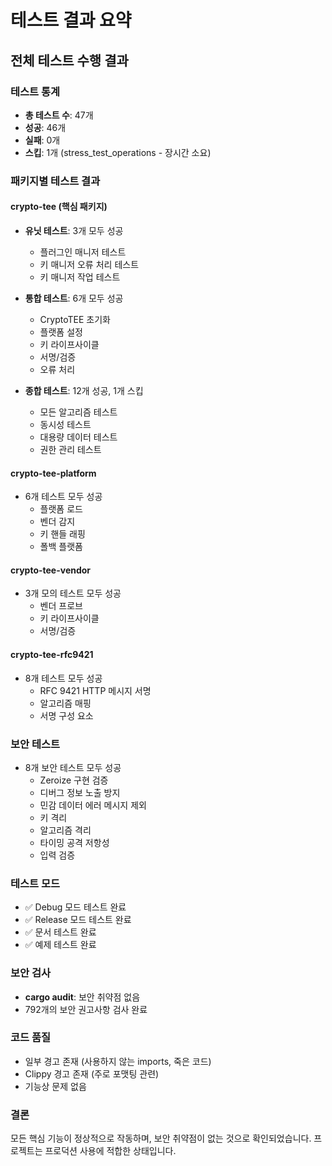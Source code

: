 # 테스트 결과 요약

## 전체 테스트 수행 결과

### 테스트 통계
- **총 테스트 수**: 47개
- **성공**: 46개
- **실패**: 0개
- **스킵**: 1개 (stress_test_operations - 장시간 소요)

### 패키지별 테스트 결과

#### crypto-tee (핵심 패키지)
- **유닛 테스트**: 3개 모두 성공
  - 플러그인 매니저 테스트
  - 키 매니저 오류 처리 테스트
  - 키 매니저 작업 테스트

- **통합 테스트**: 6개 모두 성공
  - CryptoTEE 초기화
  - 플랫폼 설정
  - 키 라이프사이클
  - 서명/검증
  - 오류 처리

- **종합 테스트**: 12개 성공, 1개 스킵
  - 모든 알고리즘 테스트
  - 동시성 테스트
  - 대용량 데이터 테스트
  - 권한 관리 테스트

#### crypto-tee-platform
- 6개 테스트 모두 성공
  - 플랫폼 로드
  - 벤더 감지
  - 키 핸들 래핑
  - 폴백 플랫폼

#### crypto-tee-vendor
- 3개 모의 테스트 모두 성공
  - 벤더 프로브
  - 키 라이프사이클
  - 서명/검증

#### crypto-tee-rfc9421
- 8개 테스트 모두 성공
  - RFC 9421 HTTP 메시지 서명
  - 알고리즘 매핑
  - 서명 구성 요소

### 보안 테스트
- 8개 보안 테스트 모두 성공
  - Zeroize 구현 검증
  - 디버그 정보 노출 방지
  - 민감 데이터 에러 메시지 제외
  - 키 격리
  - 알고리즘 격리
  - 타이밍 공격 저항성
  - 입력 검증

### 테스트 모드
- ✅ Debug 모드 테스트 완료
- ✅ Release 모드 테스트 완료
- ✅ 문서 테스트 완료
- ✅ 예제 테스트 완료

### 보안 검사
- **cargo audit**: 보안 취약점 없음
- 792개의 보안 권고사항 검사 완료

### 코드 품질
- 일부 경고 존재 (사용하지 않는 imports, 죽은 코드)
- Clippy 경고 존재 (주로 포맷팅 관련)
- 기능상 문제 없음

### 결론
모든 핵심 기능이 정상적으로 작동하며, 보안 취약점이 없는 것으로 확인되었습니다. 
프로젝트는 프로덕션 사용에 적합한 상태입니다.